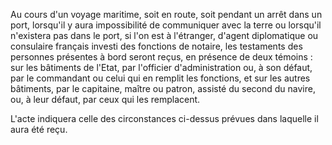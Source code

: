 Au cours d'un voyage maritime, soit en route, soit pendant un arrêt dans un port, lorsqu'il y aura impossibilité de communiquer avec la terre ou lorsqu'il n'existera pas dans le port, si l'on est à l'étranger, d'agent diplomatique ou consulaire français investi des fonctions de notaire, les testaments des personnes présentes à bord seront reçus, en présence de deux témoins : sur les bâtiments de l'Etat, par l'officier d'administration ou, à son défaut, par le commandant ou celui qui en remplit les fonctions, et sur les autres bâtiments, par le capitaine, maître ou patron, assisté du second du navire, ou, à leur défaut, par ceux qui les remplacent.

L'acte indiquera celle des circonstances ci-dessus prévues dans laquelle il aura été reçu.
